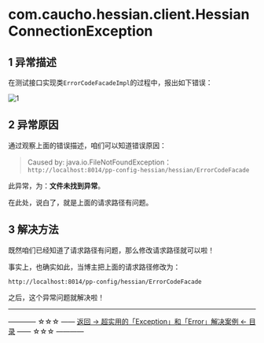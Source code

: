 # com.caucho.hessian.client.HessianConnectionException

1 异常描述
------

在测试接口实现类`ErrorCodeFacadeImpl`的过程中，报出如下错误：

![1](http://img.blog.csdn.net/20170407164118874)

2 异常原因
------

通过观察上面的错误描述，咱们可以知道错误原因：

> Caused by: java.io.FileNotFoundException：`http://localhost:8014/pp-config-hessian/hessian/ErrorCodeFacade`

此异常，为：**文件未找到异常**。

在此处，说白了，就是上面的请求路径有问题。

3 解决方法
------

既然咱们已经知道了请求路径有问题，那么修改请求路径就可以啦！

事实上，也确实如此，当博主把上面的请求路径修改为：

`http://localhost:8014/pp-config/hessian/ErrorCodeFacade`

之后，这个异常问题就解决啦！


----------
———— ☆☆☆ —— [返回 -> 超实用的「Exception」和「Error」解决案例 <- 目录](https://github.com/guobinhit/cg-blog/blob/master/articles/solutioncase/README.md) —— ☆☆☆ ————
